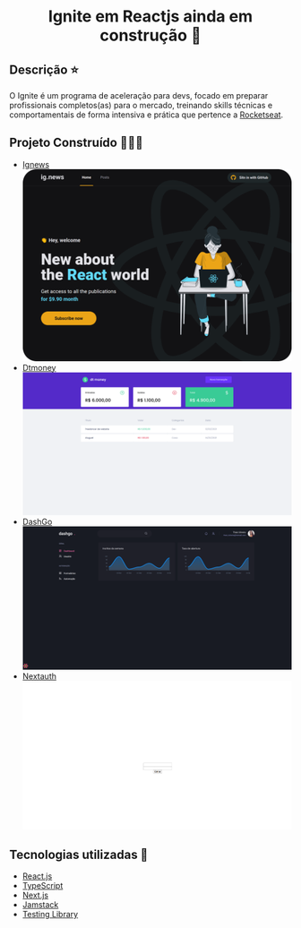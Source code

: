 <h1 align='center'>Ignite em Reactjs ainda em construção 🚧 </h1> 

## Descrição :star:

O Ignite é um programa de aceleração para devs, focado em preparar profissionais completos(as) para o mercado, treinando skills técnicas e comportamentais de forma intensiva e prática que pertence a [Rocketseat](https://www.rocketseat.com.br).

## Projeto Construído 👩🏽‍💻

- <a href="https://github.com/thaislsilveira/Ignite-Reactjs/tree/main/ignews" target="_blank">Ignews</a></li>
 ![ignews](https://github.com/thaislsilveira/Ignite-Reactjs/blob/main/ignews/public/images/ignews.png)
 - <a href="https://github.com/thaislsilveira/Ignite-Reactjs/tree/main/dtmoney" target="_blank">Dtmoney</a></li>
 ![ignews](https://github.com/thaislsilveira/Ignite-Reactjs/blob/main/dtmoney/src/assets/dtMoney.png)
  - <a href="https://github.com/thaislsilveira/Ignite-Reactjs/tree/main/dashgo" target="_blank">DashGo</a></li>
 ![dashgo](https://github.com/thaislsilveira/Ignite-Reactjs/blob/main/dashgo/dashgo.png)
  - <a href="https://github.com/thaislsilveira/Ignite-Reactjs/tree/main/nextauth" target="_blank">Nextauth</a></li>
 ![nextauth](https://github.com/thaislsilveira/Ignite-Reactjs/blob/main/nextauth/src/nextauth.png)


## Tecnologias utilizadas 🚀

<ul>
    <li><a href="https://reactjs.org/" target="_blank">React.js</a></li>
    <li><a href="https://www.typescriptlang.org/" target="_blank">TypeScript</a></li>  
    <li><a href="https://nextjs.org/" target="_blank">Next.js</a></li>
    <li><a href="https://testing-library.com/docs/react-testing-library/intro/" target="_blank">Jamstack</a></li>
    <li><a href="https://jamstack.org/" target="_blank">Testing Library</a></li>
</ul>
